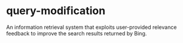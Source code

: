 # query-modification
An information retrieval system that exploits user-provided relevance feedback to improve the search results returned by Bing.
